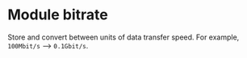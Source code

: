 # Module bitrate

Store and convert between units of data transfer speed. For example, `100Mbit/s` --> `0.1Gbit/s`.
